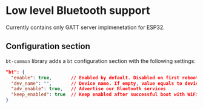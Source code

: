 # Low level Bluetooth support

Currently contains only GATT server implmenetation for ESP32.

## Configuration section

`bt-common` library adds a `bt` configuration section with the following
settings:

```json
"bt": {
  "enable": true,       // Enabled by default. Disabled on first reboot with WiFi on
  "dev_name": "",       // Device name. If empty, value equals to device.id
  "adv_enable": true,   // Advertise our Bluetooth services
  "keep_enabled": true  // Keep enabled after successful boot with WiFi on
}
```
